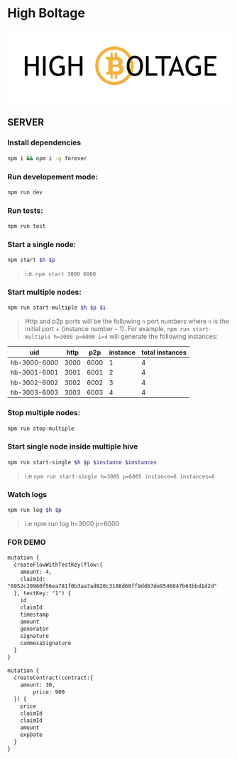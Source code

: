 # High Boltage

![High Boltage](miscellaneous/highboltage.png)

## SERVER

### Install dependencies
```bash
npm i && npm i -g forever
```
### Run developement mode:

```bash
npm run dev
```

### Run tests:

```bash
npm run test
```

### Start a single node:

```bash
npm start $h $p
```

> i.e. `npm start 3000 6000`

### Start multiple nodes:

```bash
npm run start-multiple $h $p $i
```

> Http and p2p ports will be the following `n` port numbers where `n` is the initial port + (instance number - 1). For example, `npm run start-multiple h=3000 p=6000 i=4` will generate the following instances: 

| uid          | http | p2p  | instance | total instances |
| ------------ | ---- | ---- | -------- | --------------- |
| hb-3000-6000 | 3000 | 6000 | 1        | 4               |
| hb-3001-6001 | 3001 | 6001 | 2        | 4               |
| hb-3002-6002 | 3002 | 6002 | 3        | 4               |
| hb-3003-6003 | 3003 | 6003 | 4        | 4               |

### Stop multiple nodes:

```bash
npm run stop-multiple
```

### Start single node inside multiple hive
```bash
npm run start-single $h $p $instance $instances
```
> i.e `npm run start-single h=3005 p=6005 instance=6 instances=6`

### Watch logs
```bash
npm run log $h $p
```
> i.e npm run log h=3000 p=6000



### FOR DEMO
```
mutation {
  createFlowWithTestKey(flow:{
    amount: 4,
    claimId: "6952c20960f56ea781f0b3aa7ad820c3108d60ff9dd67de9546047b63bbd1d2d"
  }, testKey: "1") {
    id
    claimId
    timestamp
    amount
    generator
    signature
    cammesaSignature
  }
}
```

```
mutation {
  createContract(contract:{
    amount: 30,
 		price: 900
  }) {
    price
    claimId
    claimId
    amount
    expDate
  }
}
```